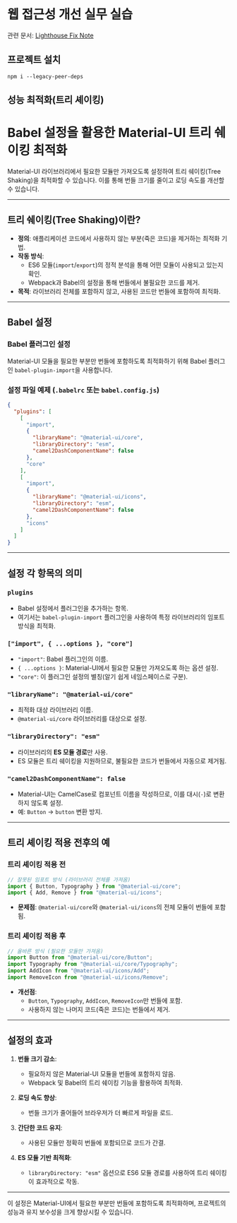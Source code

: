 # 웹 접근성 개선 실무 실습

관련 문서: [Lighthouse Fix Note](./LIGHTHOUSE_FIX_NOTE.md)

## 프로젝트 설치

```
npm i --legacy-peer-deps
```

## 성능 최적화(트리 셰이킹)

# Babel 설정을 활용한 Material-UI 트리 쉐이킹 최적화

Material-UI 라이브러리에서 필요한 모듈만 가져오도록 설정하여 트리 쉐이킹(Tree Shaking)을 최적화할 수 있습니다. 이를 통해 번들 크기를 줄이고 로딩 속도를 개선할 수 있습니다.

---

## 트리 쉐이킹(Tree Shaking)이란?

- **정의**: 애플리케이션 코드에서 사용하지 않는 부분(죽은 코드)을 제거하는 최적화 기법.
- **작동 방식**:
  - ES6 모듈(`import`/`export`)의 정적 분석을 통해 어떤 모듈이 사용되고 있는지 확인.
  - Webpack과 Babel의 설정을 통해 번들에서 불필요한 코드를 제거.
- **목적**: 라이브러리 전체를 포함하지 않고, 사용된 코드만 번들에 포함하여 최적화.

---

## Babel 설정

### Babel 플러그인 설정
Material-UI 모듈을 필요한 부분만 번들에 포함하도록 최적화하기 위해 Babel 플러그인 `babel-plugin-import`을 사용합니다.

### 설정 파일 예제 (`.babelrc` 또는 `babel.config.js`)
```json
{
  "plugins": [
    [
      "import",
      {
        "libraryName": "@material-ui/core",
        "libraryDirectory": "esm",
        "camel2DashComponentName": false
      },
      "core"
    ],
    [
      "import",
      {
        "libraryName": "@material-ui/icons",
        "libraryDirectory": "esm",
        "camel2DashComponentName": false
      },
      "icons"
    ]
  ]
}
```

---

## 설정 각 항목의 의미

### **`plugins`**
- Babel 설정에서 플러그인을 추가하는 항목.
- 여기서는 `babel-plugin-import` 플러그인을 사용하여 특정 라이브러리의 임포트 방식을 최적화.

### **`["import", { ...options }, "core"]`**
- `"import"`: Babel 플러그인의 이름.
- `{ ...options }`: Material-UI에서 필요한 모듈만 가져오도록 하는 옵션 설정.
- `"core"`: 이 플러그인 설정의 별칭(알기 쉽게 네임스페이스로 구분).

### **`"libraryName": "@material-ui/core"`**
- 최적화 대상 라이브러리 이름.
- `@material-ui/core` 라이브러리를 대상으로 설정.

### **`"libraryDirectory": "esm"`**
- 라이브러리의 **ES 모듈 경로**만 사용.
- ES 모듈은 트리 쉐이킹을 지원하므로, 불필요한 코드가 번들에서 자동으로 제거됨.

### **`"camel2DashComponentName": false`**
- Material-UI는 CamelCase로 컴포넌트 이름을 작성하므로, 이를 대시(`-`)로 변환하지 않도록 설정.
- 예: `Button` → `button` 변환 방지.

---

## 트리 셰이킹 적용 전후의 예

### 트리 셰이킹 적용 전
```javascript
// 잘못된 임포트 방식 (라이브러리 전체를 가져옴)
import { Button, Typography } from "@material-ui/core";
import { Add, Remove } from "@material-ui/icons";
```

- **문제점**: `@material-ui/core`와 `@material-ui/icons`의 전체 모듈이 번들에 포함됨.

### 트리 셰이킹 적용 후
```javascript
// 올바른 방식 (필요한 모듈만 가져옴)
import Button from "@material-ui/core/Button";
import Typography from "@material-ui/core/Typography";
import AddIcon from "@material-ui/icons/Add";
import RemoveIcon from "@material-ui/icons/Remove";
```

- **개선점**:
  - `Button`, `Typography`, `AddIcon`, `RemoveIcon`만 번들에 포함.
  - 사용하지 않는 나머지 코드(죽은 코드)는 번들에서 제거.

---

## 설정의 효과

1. **번들 크기 감소**:
   - 필요하지 않은 Material-UI 모듈을 번들에 포함하지 않음.
   - Webpack 및 Babel의 트리 쉐이킹 기능을 활용하여 최적화.

2. **로딩 속도 향상**:
   - 번들 크기가 줄어들어 브라우저가 더 빠르게 파일을 로드.

3. **간단한 코드 유지**:
   - 사용된 모듈만 정확히 번들에 포함되므로 코드가 간결.

4. **ES 모듈 기반 최적화**:
   - `libraryDirectory: "esm"` 옵션으로 ES6 모듈 경로를 사용하여 트리 쉐이킹이 효과적으로 작동.

---

이 설정은 Material-UI에서 필요한 부분만 번들에 포함하도록 최적화하며, 프로젝트의 성능과 유지 보수성을 크게 향상시킬 수 있습니다.
